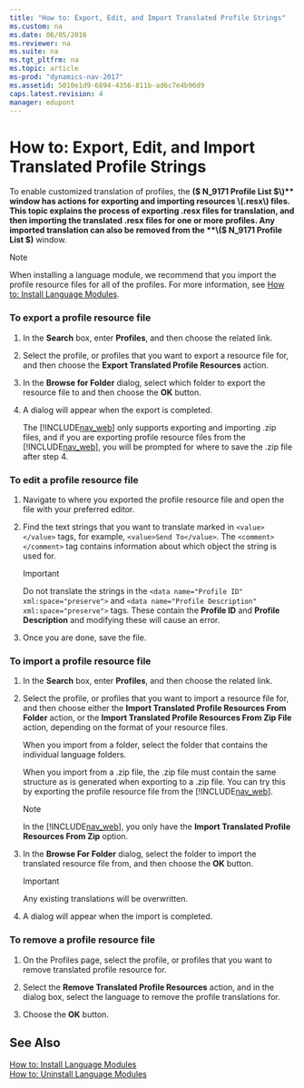 ```yaml
---
title: "How to: Export, Edit, and Import Translated Profile Strings"
ms.custom: na
ms.date: 06/05/2016
ms.reviewer: na
ms.suite: na
ms.tgt_pltfrm: na
ms.topic: article
ms-prod: "dynamics-nav-2017"
ms.assetid: 5010e1d9-6894-4356-811b-ad6c7e4b96d9
caps.latest.revision: 4
manager: edupont
---
```

# How to: Export, Edit, and Import Translated Profile Strings
To enable customized translation of profiles, the **\($ N\_9171 Profile List $\)** window has actions for exporting and importing resources \(.resx\) files. This topic explains the process of exporting .resx files for translation, and then importing the translated .resx files for one or more profiles. Any imported translation can also be removed from the **\($ N\_9171 Profile List $\)** window.  
  
> [!NOTE]  
>  When installing a language module, we recommend that you import the profile resource files for all of the profiles. For more information, see [How to: Install Language Modules](../Topic/How%20to:%20Install%20Language%20Modules.md).  
  
### To export a profile resource file  
  
1.  In the **Search** box, enter **Profiles**, and then choose the related link.  
  
2.  Select the profile, or profiles that you want to export a resource file for, and then choose the **Export Translated Profile Resources** action.  
  
3.  In the **Browse for Folder** dialog, select which folder to export the resource file to and then choose the **OK** button.  
  
4.  A dialog will appear when the export is completed.  
  
     The [!INCLUDE[nav_web](includes/nav_web_md.md)] only supports exporting and importing .zip files, and if you are exporting profile resource files from the [!INCLUDE[nav_web](includes/nav_web_md.md)], you will be prompted for where to save the .zip file after step 4.  
  
### To edit a profile resource file  
  
1.  Navigate to where you exported the profile resource file and open the file with your preferred editor.  
  
2.  Find the text strings that you want to translate marked in `<value></value>` tags, for example, `<value>Send To</value>`. The `<comment></comment>` tag contains information about which object the string is used for.  
  
    > [!IMPORTANT]  
    >  Do not translate the strings in the `<data name="Profile ID" xml:space="preserve">` and `<data name="Profile Description" xml:space="preserve">` tags. These contain the **Profile ID** and **Profile Description** and modifying these will cause an error.  
  
3.  Once you are done, save the file.  
  
### To import a profile resource file  
  
1.  In the **Search** box, enter **Profiles**, and then choose the related link.  
  
2.  Select the profile, or profiles that you want to import a resource file for, and then choose either the **Import Translated Profile Resources From Folder** action, or the **Import Translated Profile Resources From Zip File** action, depending on the format of your resource files.  
  
     When you import from a folder, select the folder that contains the individual language folders.  
  
     When you import from a .zip file, the .zip file must contain the same structure as is generated when exporting to a .zip file. You can try this by exporting the profile resource file from the [!INCLUDE[nav_web](includes/nav_web_md.md)].  
  
    > [!NOTE]  
    >  In the [!INCLUDE[nav_web](includes/nav_web_md.md)], you only have the **Import Translated Profile Resources From Zip** option.  
  
3.  In the **Browse For Folder** dialog, select the folder to import the translated resource file from, and then choose the **OK** button.  
  
    > [!IMPORTANT]  
    >  Any existing translations will be overwritten.  
  
4.  A dialog will appear when the import is completed.  
  
### To remove a profile resource file  
  
1.  On the Profiles page, select the profile, or profiles that you want to remove translated profile resource for.  
  
2.  Select the **Remove Translated Profile Resources** action, and in the dialog box, select the language to remove the profile translations for.  
  
3.  Choose the **OK** button.  
  
## See Also  
 [How to: Install Language Modules](../Topic/How%20to:%20Install%20Language%20Modules.md)   
 [How to: Uninstall Language Modules](../Topic/How%20to:%20Uninstall%20Language%20Modules.md)
